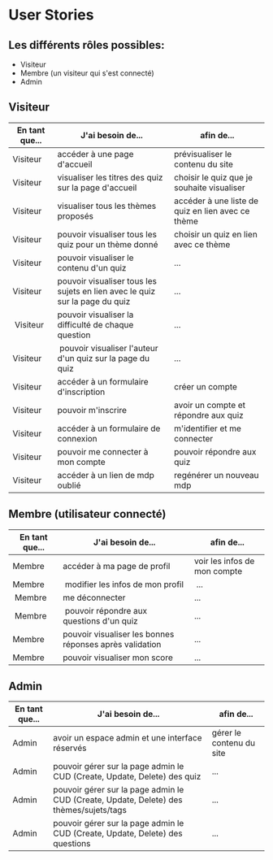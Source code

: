 # User Stories

## Les différents rôles possibles:

- Visiteur
- Membre (un visiteur qui s'est connecté)
- Admin

## Visiteur

| En tant que... | J'ai besoin de... | afin de...|
|---|---|---|
| Visiteur | accéder à une page d'accueil | prévisualiser le contenu du site |
| Visiteur | visualiser les titres des quiz sur la page d'accueil | choisir le quiz que je souhaite visualiser |
| Visiteur | visualiser tous les thèmes proposés | accéder à une liste de quiz en lien avec ce thème |
| Visiteur | pouvoir visualiser tous les quiz pour un thème donné | choisir un quiz en lien avec ce thème |
| Visiteur | pouvoir visualiser le contenu d'un quiz | ... |
| Visiteur | pouvoir visualiser tous les sujets en lien avec le quiz sur la page du quiz | ... |
| Visiteur | pouvoir visualiser la difficulté de chaque question | ... |
| Visiteur | pouvoir visualiser l'auteur d'un quiz sur la page du quiz | ... |
| Visiteur | accéder à un formulaire d'inscription | créer un compte |
| Visiteur | pouvoir m'inscrire | avoir un compte et répondre aux quiz |
| Visiteur | accéder à un formulaire de connexion | m'identifier et me connecter |
| Visiteur | pouvoir me connecter à mon compte | pouvoir répondre aux quiz |
| Visiteur | accéder à un lien de mdp oublié | regénérer un nouveau mdp |

## Membre (utilisateur connecté)

| En tant que... | J'ai besoin de... | afin de...|
|---|---|---|
| Membre | accéder à ma page de profil | voir les infos de mon compte |
| Membre | modifier les infos de mon profil | ... |
| Membre | me déconnecter | ... |
| Membre | pouvoir répondre aux questions d'un quiz | ... |
| Membre | pouvoir visualiser les bonnes réponses après validation | ... |
| Membre | pouvoir visualiser mon score | ... |

## Admin

| En tant que... | J'ai besoin de... | afin de...|
|---|---|---|
| Admin | avoir un espace admin et une interface réservés | gérer le contenu du site |
| Admin | pouvoir gérer sur la page admin le CUD (Create, Update, Delete) des quiz | ...
| Admin | pouvoir gérer sur la page admin le CUD (Create, Update, Delete) des thèmes/sujets/tags | ...
| Admin | pouvoir gérer sur la page admin le CUD (Create, Update, Delete) des questions | ...
